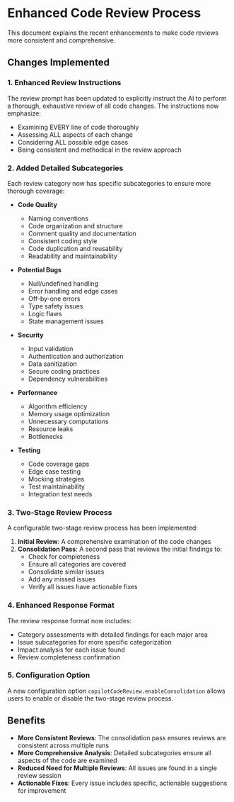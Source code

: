 # Enhanced Code Review Process

This document explains the recent enhancements to make code reviews more consistent and comprehensive.

## Changes Implemented

### 1. Enhanced Review Instructions

The review prompt has been updated to explicitly instruct the AI to perform a thorough, exhaustive review of all code changes. The instructions now emphasize:
- Examining EVERY line of code thoroughly
- Assessing ALL aspects of each change
- Considering ALL possible edge cases
- Being consistent and methodical in the review approach

### 2. Added Detailed Subcategories

Each review category now has specific subcategories to ensure more thorough coverage:

- **Code Quality**
  - Naming conventions
  - Code organization and structure
  - Comment quality and documentation
  - Consistent coding style
  - Code duplication and reusability
  - Readability and maintainability

- **Potential Bugs**
  - Null/undefined handling
  - Error handling and edge cases
  - Off-by-one errors
  - Type safety issues
  - Logic flaws
  - State management issues

- **Security**
  - Input validation
  - Authentication and authorization
  - Data sanitization
  - Secure coding practices
  - Dependency vulnerabilities

- **Performance**
  - Algorithm efficiency
  - Memory usage optimization
  - Unnecessary computations
  - Resource leaks
  - Bottlenecks

- **Testing**
  - Code coverage gaps
  - Edge case testing
  - Mocking strategies
  - Test maintainability
  - Integration test needs

### 3. Two-Stage Review Process

A configurable two-stage review process has been implemented:

1. **Initial Review**: A comprehensive examination of the code changes
2. **Consolidation Pass**: A second pass that reviews the initial findings to:
   - Check for completeness
   - Ensure all categories are covered
   - Consolidate similar issues
   - Add any missed issues
   - Verify all issues have actionable fixes

### 4. Enhanced Response Format

The review response format now includes:
- Category assessments with detailed findings for each major area
- Issue subcategories for more specific categorization
- Impact analysis for each issue found
- Review completeness confirmation

### 5. Configuration Option

A new configuration option `copilotCodeReview.enableConsolidation` allows users to enable or disable the two-stage review process.

## Benefits

- **More Consistent Reviews**: The consolidation pass ensures reviews are consistent across multiple runs
- **More Comprehensive Analysis**: Detailed subcategories ensure all aspects of the code are examined
- **Reduced Need for Multiple Reviews**: All issues are found in a single review session
- **Actionable Fixes**: Every issue includes specific, actionable suggestions for improvement
